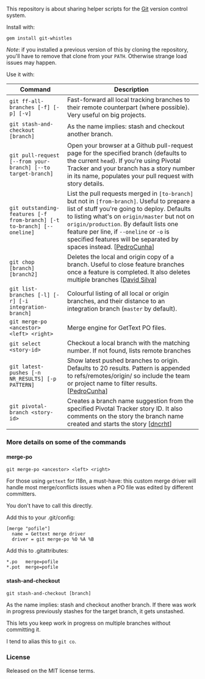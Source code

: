 This repository is about sharing helper scripts for the [Git](http://git-scm.com/) version control system.

Install with:

    gem install git-whistles

*Note*: if you installed a previous version of this by cloning the repository, you'll have to remove that clone from your `PATH`.
Otherwise strange load issues may happen.

Use it with:


| Command | Description|
|---------|------------|
| `git ff-all-branches [-f] [-p] [-v]`  | Fast-forward all local tracking branches to their remote counterpart (where possible). Very useful on big projects. |
| `git stash-and-checkout [branch]`     | As the name implies: stash and checkout another branch. |
| `git pull-request [--from your-branch] [--to target-branch]` | Open your browser at a Github pull-request page for the specified branch (defaults to the current `head`). If you're using Pivotal Tracker and your branch has a story number in its name, populates your pull request with story details. |
| `git outstanding-features [-f from-branch] [-t to-branch] [--oneline]` | List the pull requests merged in `[to-branch]` but not in `[from-branch]`. Useful to prepare a list of stuff you're going to deploy. Defaults to listing what's on `origin/master` but not on `origin/production`. By default lists one feature per line, if `--oneline` or `-o` is specified features will be separated by spaces instead. [[PedroCunha](https://github.com/PedroCunha)] |
| `git chop [branch] [branch2]` | Deletes the local and origin copy of a branch. Useful to close feature branches once a feature is completed. It also deletes multiple branches [[David Silva](https://github.com/Davidslv)] |
| `git list-branches [-l] [-r] [-i integration-branch]` | Colourful listing of all local or origin branches, and their distance to an integration branch (`master` by default). |
| `git merge-po <ancestor> <left> <right>` | Merge engine for GetText PO files. |
| `git select <story-id>`                  | Checkout a local branch with the matching number. If not found, lists remote branches |
| `git latest-pushes [-n NR_RESULTS] [-p PATTERN]` | Show latest pushed branches to origin. Defaults to 20 results. Pattern is appended to refs/remotes/origin/ so include the team or project name to filter results. [[PedroCunha](https://github.com/PedroCunha)] |
| `git pivotal-branch <story-id>` | Creates a branch name suggestion from the specified Pivotal Tracker story ID. It also comments on the story the branch name created and starts the story [[dncrht](https://github.com/dncrht)] |


### More details on some of the commands


#### merge-po

`git merge-po <ancestor> <left> <right>`

For those using `gettext` for I18n, a must-have: this custom merge driver 
will handle most merge/conflicts issues when a PO file was edited by different
committers.

You don't have to call this directly.

Add this to your .git/config:

    [merge "pofile"]
      name = Gettext merge driver
      driver = git merge-po %O %A %B

Add this to .gitattributes:

    *.po   merge=pofile
    *.pot  merge=pofile


#### stash-and-checkout

`git stash-and-checkout [branch]`

As the name implies: stash and checkout another branch.
If there was work in progress previously stashes for the target branch, it gets
unstashed.

This lets you keep work in progress on multiple branches without committing it.

I tend to alias this to `git co`.


### License

Released on the MIT license terms.
